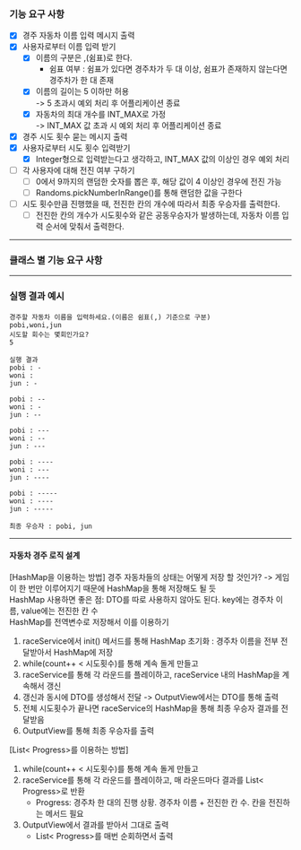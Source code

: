 ### 기능 요구 사항

-[x] 경주 자동차 이름 입력 메시지 출력
-[x] 사용자로부터 이름 입력 받기
    -[x] 이름의 구분은 ,(쉼표)로 한다.
        - 쉼표 여부 : 쉼표가 있다면 경주차가 두 대 이상, 쉼표가 존재하지 않는다면 경주차가 한 대 존재
    -[x] 이름의 길이는 5 이하만 허용   
     -> 5 초과시 예외 처리 후 어플리케이션 종료
    -[x] 자동차의 최대 개수를 INT_MAX로 가정  
     -> INT_MAX 값 초과 시 예외 처리 후 어플리케이션 종료
-[x] 경주 시도 횟수 묻는 메시지 출력
-[x] 사용자로부터 시도 횟수 입력받기
    -[x] Integer형으로 입력받는다고 생각하고, INT_MAX 값의 이상인 경우 예외 처리
-[ ] 각 사용자에 대해 전진 여부 구하기
    -[ ] 0에서 9까지의 랜덤한 숫자를 뽑은 후, 해당 값이 4 이상인 경우에 전진 가능
    -[ ] Randoms.pickNumberInRange()를 통해 랜덤한 값을 구한다
-[ ] 시도 횟수만큼 진행했을 때, 전진한 칸의 개수에 따라서 최종 우승자를 출력한다.
    -[ ] 전진한 칸의 개수가 시도횟수와 같은 공동우승자가 발생하는데, 자동차 이름 입력 순서에 맞춰서 출력한다.

---

### 클래스 별 기능 요구 사항

---

### 실행 결과 예시

```
경주할 자동차 이름을 입력하세요.(이름은 쉼표(,) 기준으로 구분)
pobi,woni,jun
시도할 회수는 몇회인가요?
5

실행 결과
pobi : -
woni : 
jun : -

pobi : --
woni : -
jun : --

pobi : ---
woni : --
jun : ---

pobi : ----
woni : ---
jun : ----

pobi : -----
woni : ----
jun : -----

최종 우승자 : pobi, jun
```

---

#### 자동차 경주 로직 설계

[HashMap을 이용하는 방법]
경주 자동차들의 상태는 어떻게 저장 할 것인가? -> 게임이 한 번만 이루어지기 때문에 HashMap을 통해 저장해도 될 듯  
HashMap 사용하면 좋은 점: DTO를 따로 사용하지 않아도 된다. key에는 경주차 이름, value에는 전진한 칸 수  
HashMap를 전역변수로 저장해서 이를 이용하기

1. raceService에서 init() 메서드를 통해 HashMap 초기화 : 경주차 이름을 전부 전달받아서 HashMap에 저장
2. while(count++ < 시도횟수)를 통해 계속 돌게 만들고
3. raceService를 통해 각 라운드를 플레이하고, raceService 내의 HashMap을 계속해서 갱신
4. 갱신과 동시에 DTO를 생성해서 전달 -> OutputView에서는 DTO를 통해 출력
5. 전체 시도횟수가 끝나면 raceService의 HashMap을 통해 최종 우승자 결과를 전달받음
6. OutputView를 통해 최종 우승자를 출력

[List< Progress>를 이용하는 방법]

1. while(count++ < 시도횟수)를 통해 계속 돌게 만들고
2. raceService를 통해 각 라운드를 플레이하고, 매 라운드마다 결과를 List< Progress>로 반환
    - Progress: 경주차 한 대의 진행 상황. 경주차 이름 + 전진한 칸 수. 칸을 전진하는 메서드 필요
3. OutputView에서 결과를 받아서 그대로 출력
    - List< Progress>를 매번 순회하면서 출력
